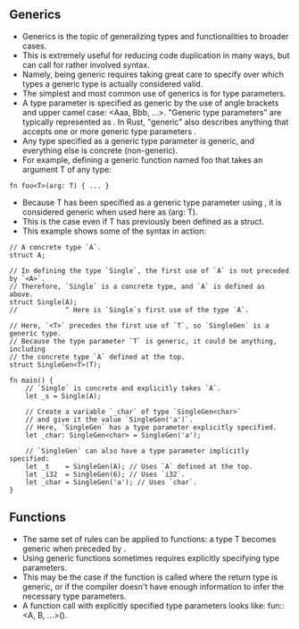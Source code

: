 ## Generics
- Generics is the topic of generalizing types and functionalities to broader cases. 
- This is extremely useful for reducing code duplication in many ways, but can call for rather involved syntax. 
- Namely, being generic requires taking great care to specify over which types a generic type is actually considered valid. 
- The simplest and most common use of generics is for type parameters.
- A type parameter is specified as generic by the use of angle brackets and upper camel case: <Aaa, Bbb, ...>. "Generic type parameters" are typically represented as <T>. In Rust, "generic" also describes anything that accepts one or more generic type parameters <T>.
- Any type specified as a generic type parameter is generic, and everything else is concrete (non-generic).
- For example, defining a generic function named foo that takes an argument T of any type:

```
fn foo<T>(arg: T) { ... }
```

- Because T has been specified as a generic type parameter using <T>, it is considered generic when used here as (arg: T). 
- This is the case even if T has previously been defined as a struct.
- This example shows some of the syntax in action:

```
// A concrete type `A`.
struct A;

// In defining the type `Single`, the first use of `A` is not preceded by `<A>`.
// Therefore, `Single` is a concrete type, and `A` is defined as above.
struct Single(A);
//            ^ Here is `Single`s first use of the type `A`.

// Here, `<T>` precedes the first use of `T`, so `SingleGen` is a generic type.
// Because the type parameter `T` is generic, it could be anything, including
// the concrete type `A` defined at the top.
struct SingleGen<T>(T);

fn main() {
    // `Single` is concrete and explicitly takes `A`.
    let _s = Single(A);
    
    // Create a variable `_char` of type `SingleGen<char>`
    // and give it the value `SingleGen('a')`.
    // Here, `SingleGen` has a type parameter explicitly specified.
    let _char: SingleGen<char> = SingleGen('a');

    // `SingleGen` can also have a type parameter implicitly specified:
    let _t    = SingleGen(A); // Uses `A` defined at the top.
    let _i32  = SingleGen(6); // Uses `i32`.
    let _char = SingleGen('a'); // Uses `char`.
}

```


## Functions
- The same set of rules can be applied to functions: a type T becomes generic when preceded by <T>.
- Using generic functions sometimes requires explicitly specifying type parameters.
- This may be the case if the function is called where the return type is generic, or if the compiler doesn't have enough information to infer the necessary type parameters.
- A function call with explicitly specified type parameters looks like: fun::<A, B, ...>().